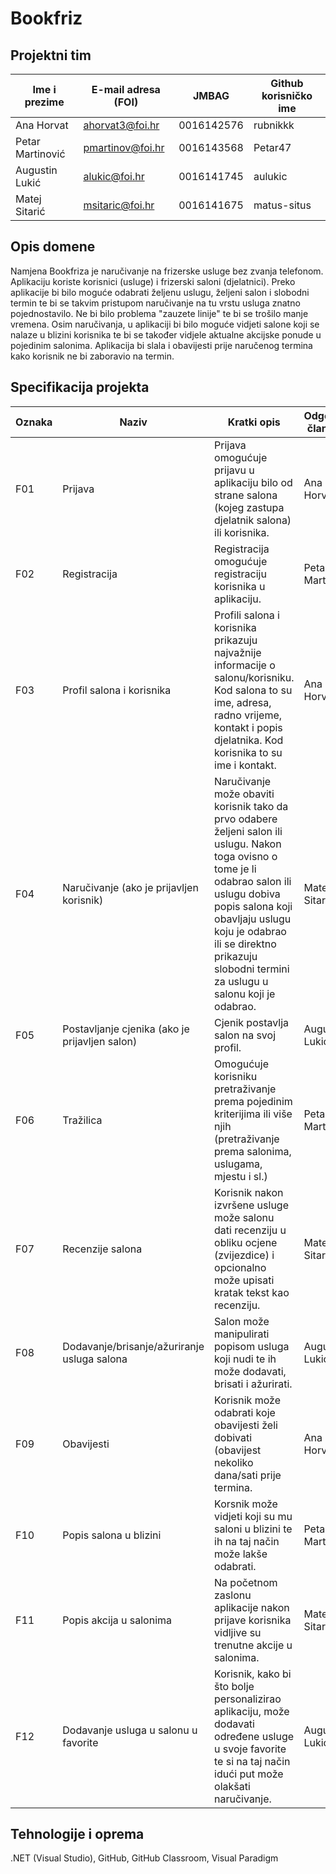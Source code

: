 # Bookfriz

## Projektni tim

Ime i prezime | E-mail adresa (FOI) | JMBAG | Github korisničko ime
------------  | ------------------- | ----- | ---------------------
Ana Horvat | ahorvat3@foi.hr | 0016142576  | rubnikkk
Petar Martinović | pmartinov@foi.hr | 0016143568 | Petar47
Augustin Lukić | alukic@foi.hr | 0016141745 | aulukic
Matej Sitarić | msitaric@foi.hr | 0016141675 | matus-situs

## Opis domene
Namjena Bookfriza je naručivanje na frizerske usluge bez zvanja telefonom. Aplikaciju koriste korisnici (usluge) i frizerski saloni (djelatnici). Preko aplikacije bi bilo moguće odabrati željenu uslugu, željeni salon i slobodni termin te bi se takvim pristupom naručivanje na tu vrstu usluga znatno pojednostavilo. Ne bi bilo problema "zauzete linije" te bi se trošilo manje vremena. Osim naručivanja, u aplikaciji bi bilo moguće vidjeti salone koji se nalaze u blizini korisnika te bi se također vidjele aktualne akcijske ponude u pojedinim salonima. Aplikacija bi slala i obavijesti prije naručenog termina kako korisnik ne bi zaboravio na termin.

## Specifikacija projekta

Oznaka | Naziv | Kratki opis | Odgovorni član tima
------ | ----- | ----------- | -------------------
F01 | Prijava | Prijava omogućuje prijavu u aplikaciju bilo od strane salona (kojeg zastupa djelatnik salona) ili korisnika.| Ana Horvat
F02 | Registracija | Registracija omogućuje registraciju korisnika u aplikaciju.| Petar Martinović
F03 | Profil salona i korisnika | Profili salona i korisnika prikazuju najvažnije informacije o salonu/korisniku. Kod salona to su ime, adresa, radno vrijeme, kontakt i popis djelatnika. Kod korisnika to su ime i kontakt.| Ana Horvat
F04 | Naručivanje (ako je prijavljen korisnik) | Naručivanje može obaviti korisnik tako da prvo odabere željeni salon ili uslugu. Nakon toga ovisno o tome je li odabrao salon ili uslugu dobiva popis salona koji obavljaju uslugu koju je odabrao ili se direktno prikazuju slobodni termini za uslugu u salonu koji je odabrao.| Matej Sitarić
F05 | Postavljanje cjenika (ako je prijavljen salon)| Cjenik postavlja salon na svoj profil.| Augustin Lukić
F06 | Tražilica | Omogućuje korisniku pretraživanje prema pojedinim kriterijima ili više njih (pretraživanje prema salonima, uslugama, mjestu i sl.)| Petar Martinović
F07 | Recenzije salona | Korisnik nakon izvršene usluge može salonu dati recenziju u obliku ocjene (zvijezdice) i opcionalno može upisati kratak tekst kao recenziju.| Matej Sitarić
F08 | Dodavanje/brisanje/ažuriranje usluga salona | Salon može manipulirati popisom usluga koji nudi te ih može dodavati, brisati i ažurirati.| Augustin Lukić
F09 | Obavijesti | Korisnik može odabrati koje obavijesti želi dobivati (obavijest nekoliko dana/sati prije termina.| Ana Horvat
F10 | Popis salona u blizini | Korsnik može vidjeti koji su mu saloni u blizini te ih na taj način može lakše odabrati.| Petar Martinović
F11 | Popis akcija u salonima | Na početnom zaslonu aplikacije nakon prijave korisnika vidljive su trenutne akcije u salonima.| Matej Sitarić
F12 | Dodavanje usluga u salonu u favorite | Korisnik, kako bi što bolje personalizirao aplikaciju, može dodavati određene usluge u svoje favorite te si na taj način idući put može olakšati naručivanje.| Augustin Lukić

## Tehnologije i oprema
.NET (Visual Studio), GitHub, GitHub Classroom, Visual Paradigm
